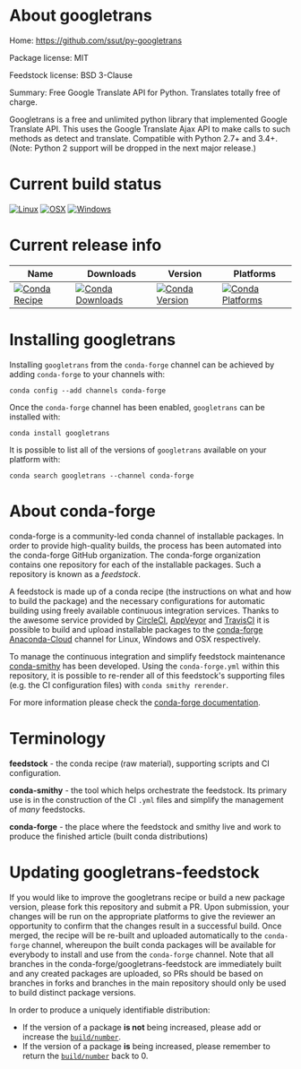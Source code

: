 About googletrans
=================

Home: https://github.com/ssut/py-googletrans

Package license: MIT

Feedstock license: BSD 3-Clause

Summary: Free Google Translate API for Python. Translates totally free of charge.

Googletrans is a free and unlimited python library that implemented Google Translate API. This uses the Google Translate Ajax API to make calls to such methods as detect and translate.
Compatible with Python 2.7+ and 3.4+. (Note: Python 2 support will be dropped in the next major release.)

Current build status
====================

[![Linux](https://img.shields.io/circleci/project/github/conda-forge/googletrans-feedstock/master.svg?label=Linux)](https://circleci.com/gh/conda-forge/googletrans-feedstock)
[![OSX](https://img.shields.io/travis/conda-forge/googletrans-feedstock/master.svg?label=macOS)](https://travis-ci.org/conda-forge/googletrans-feedstock)
[![Windows](https://img.shields.io/appveyor/ci/conda-forge/googletrans-feedstock/master.svg?label=Windows)](https://ci.appveyor.com/project/conda-forge/googletrans-feedstock/branch/master)

Current release info
====================

| Name | Downloads | Version | Platforms |
| --- | --- | --- | --- |
| [![Conda Recipe](https://img.shields.io/badge/recipe-googletrans-green.svg)](https://anaconda.org/conda-forge/googletrans) | [![Conda Downloads](https://img.shields.io/conda/dn/conda-forge/googletrans.svg)](https://anaconda.org/conda-forge/googletrans) | [![Conda Version](https://img.shields.io/conda/vn/conda-forge/googletrans.svg)](https://anaconda.org/conda-forge/googletrans) | [![Conda Platforms](https://img.shields.io/conda/pn/conda-forge/googletrans.svg)](https://anaconda.org/conda-forge/googletrans) |

Installing googletrans
======================

Installing `googletrans` from the `conda-forge` channel can be achieved by adding `conda-forge` to your channels with:

```
conda config --add channels conda-forge
```

Once the `conda-forge` channel has been enabled, `googletrans` can be installed with:

```
conda install googletrans
```

It is possible to list all of the versions of `googletrans` available on your platform with:

```
conda search googletrans --channel conda-forge
```


About conda-forge
=================

conda-forge is a community-led conda channel of installable packages.
In order to provide high-quality builds, the process has been automated into the
conda-forge GitHub organization. The conda-forge organization contains one repository
for each of the installable packages. Such a repository is known as a *feedstock*.

A feedstock is made up of a conda recipe (the instructions on what and how to build
the package) and the necessary configurations for automatic building using freely
available continuous integration services. Thanks to the awesome service provided by
[CircleCI](https://circleci.com/), [AppVeyor](http://www.appveyor.com/)
and [TravisCI](https://travis-ci.org/) it is possible to build and upload installable
packages to the [conda-forge](https://anaconda.org/conda-forge)
[Anaconda-Cloud](http://docs.anaconda.org/) channel for Linux, Windows and OSX respectively.

To manage the continuous integration and simplify feedstock maintenance
[conda-smithy](http://github.com/conda-forge/conda-smithy) has been developed.
Using the ``conda-forge.yml`` within this repository, it is possible to re-render all of
this feedstock's supporting files (e.g. the CI configuration files) with ``conda smithy rerender``.

For more information please check the [conda-forge documentation](https://conda-forge.org/docs/).

Terminology
===========

**feedstock** - the conda recipe (raw material), supporting scripts and CI configuration.

**conda-smithy** - the tool which helps orchestrate the feedstock.
                   Its primary use is in the construction of the CI ``.yml`` files
                   and simplify the management of *many* feedstocks.

**conda-forge** - the place where the feedstock and smithy live and work to
                  produce the finished article (built conda distributions)


Updating googletrans-feedstock
==============================

If you would like to improve the googletrans recipe or build a new
package version, please fork this repository and submit a PR. Upon submission,
your changes will be run on the appropriate platforms to give the reviewer an
opportunity to confirm that the changes result in a successful build. Once
merged, the recipe will be re-built and uploaded automatically to the
`conda-forge` channel, whereupon the built conda packages will be available for
everybody to install and use from the `conda-forge` channel.
Note that all branches in the conda-forge/googletrans-feedstock are
immediately built and any created packages are uploaded, so PRs should be based
on branches in forks and branches in the main repository should only be used to
build distinct package versions.

In order to produce a uniquely identifiable distribution:
 * If the version of a package **is not** being increased, please add or increase
   the [``build/number``](http://conda.pydata.org/docs/building/meta-yaml.html#build-number-and-string).
 * If the version of a package **is** being increased, please remember to return
   the [``build/number``](http://conda.pydata.org/docs/building/meta-yaml.html#build-number-and-string)
   back to 0.